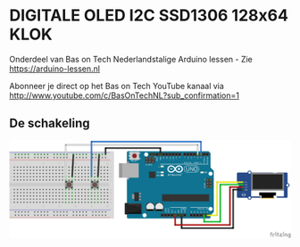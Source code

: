 # DIGITALE OLED I2C SSD1306 128x64 KLOK
Onderdeel van Bas on Tech Nederlandstalige Arduino lessen - Zie https://arduino-lessen.nl

Abonneer je direct op het Bas on Tech YouTube kanaal via http://www.youtube.com/c/BasOnTechNL?sub_confirmation=1

## De schakeling
![alt text](./klok-digitaal.png "schakel schema")